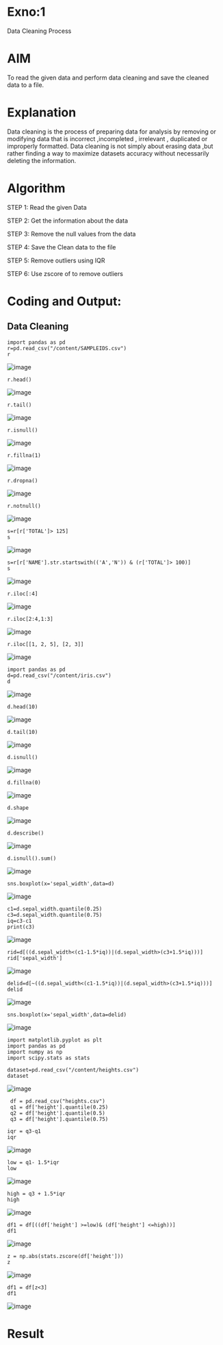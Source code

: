# Exno:1
Data Cleaning Process

# AIM
To read the given data and perform data cleaning and save the cleaned data to a file.

# Explanation
Data cleaning is the process of preparing data for analysis by removing or modifying data that is incorrect ,incompleted , irrelevant , duplicated or improperly formatted. Data cleaning is not simply about erasing data ,but rather finding a way to maximize datasets accuracy without necessarily deleting the information.

# Algorithm
STEP 1: Read the given Data

STEP 2: Get the information about the data

STEP 3: Remove the null values from the data

STEP 4: Save the Clean data to the file

STEP 5: Remove outliers using IQR

STEP 6: Use zscore of to remove outliers

# Coding and Output:

## Data Cleaning      

```
import pandas as pd
r=pd.read_csv("/content/SAMPLEIDS.csv")
r
```
![image](https://github.com/user-attachments/assets/bdbdb8e6-c4bf-4a0c-b5e7-3835d0196374)

```
r.head()
```
![image](https://github.com/user-attachments/assets/e98b0d63-3c73-420a-8fd8-0872e8d8a8c4)

```
r.tail()
```
![image](https://github.com/user-attachments/assets/f71dd6bc-c07e-4397-8f5c-163a4a66ee6e)

```
r.isnull()
```
![image](https://github.com/user-attachments/assets/4b381bdd-e735-4dc1-b1db-b1c085c05bd1)

```
r.fillna(1)
```
![image](https://github.com/user-attachments/assets/cfbab384-fc03-4b85-8e20-513ee4635bd7)

```
r.dropna()
```
![image](https://github.com/user-attachments/assets/37f51f73-b23e-4ee4-9db1-042f3497450a)

```
r.notnull()
```
![image](https://github.com/user-attachments/assets/b9a2f09b-ee73-43bb-917b-ecf61c32f01b)

```
s=r[r['TOTAL']> 125]
s
```
![image](https://github.com/user-attachments/assets/4f9e7eaf-06f6-4718-afcd-93655da26885)

```
s=r[r['NAME'].str.startswith(('A','N')) & (r['TOTAL']> 100)]
s
```
![image](https://github.com/user-attachments/assets/45eeea41-134e-4b3a-86b6-b461d1c3e4b6)

```
r.iloc[:4]
```
![image](https://github.com/user-attachments/assets/8957294b-3e2c-4d84-a7c8-3cfe7a29ca3d)

```
r.iloc[2:4,1:3]
```
![image](https://github.com/user-attachments/assets/a6ace0c2-7d56-44f8-bb98-f757eba0ff33)

```
r.iloc[[1, 2, 5], [2, 3]]
```
![image](https://github.com/user-attachments/assets/fcb18064-f283-42ba-b1db-670c1f29e8b3)


```
import pandas as pd
d=pd.read_csv("/content/iris.csv")
d
```
![image](https://github.com/user-attachments/assets/9f7cd76b-b6b4-41ea-b3b6-69886b6c11aa)

```
d.head(10)
```
![image](https://github.com/user-attachments/assets/0a83034a-87a9-4bc9-a148-a4aa1e87b114)

```
d.tail(10)
```
![image](https://github.com/user-attachments/assets/9074caac-f229-422b-8e33-26d055995927)

```
d.isnull()
```
![image](https://github.com/user-attachments/assets/e8e965e3-7cd9-4d0d-b575-25e82417d39d)

```
d.fillna(0)
```
![image](https://github.com/user-attachments/assets/6b1fc560-8e7d-43e3-9b59-5f073b414bad)

```
d.shape
```
![image](https://github.com/user-attachments/assets/e75276e8-2ce2-4277-88dd-156096d8408e)

```
d.describe()
```
![image](https://github.com/user-attachments/assets/88d49a63-e89f-4a85-a344-e45420b7577b)

```
d.isnull().sum()
```
![image](https://github.com/user-attachments/assets/d32cff73-7a36-40ef-9c0d-bbc02b8b2bf6)

```
sns.boxplot(x='sepal_width',data=d)
```
![image](https://github.com/user-attachments/assets/0fa737a1-c4a8-4aca-83c4-dad9e27aa06e)
```
c1=d.sepal_width.quantile(0.25)
c3=d.sepal_width.quantile(0.75)
iq=c3-c1
print(c3)
```
![image](https://github.com/user-attachments/assets/8d3647f9-3039-45af-aa5f-4017716df509)

```
rid=d[((d.sepal_width<(c1-1.5*iq))|(d.sepal_width>(c3+1.5*iq)))]
rid['sepal_width']
```
![image](https://github.com/user-attachments/assets/146e236b-58d2-4afe-8fec-025efdec5b22)

```
delid=d[~((d.sepal_width<(c1-1.5*iq))|(d.sepal_width>(c3+1.5*iq)))]
delid
```
![image](https://github.com/user-attachments/assets/0fe7d343-864f-48ab-bbcb-568b77f9e48a)

```
sns.boxplot(x='sepal_width',data=delid)
```
![image](https://github.com/user-attachments/assets/879e004f-3142-4f41-97f5-bb4e85c97251)


```
import matplotlib.pyplot as plt
import pandas as pd
import numpy as np
import scipy.stats as stats
```
```
dataset=pd.read_csv("/content/heights.csv")
dataset
```
![image](https://github.com/user-attachments/assets/f64f336a-857b-486c-80cd-38a94fbf8abe)

```
 df = pd.read_csv("heights.csv")
 q1 = df['height'].quantile(0.25)
 q2 = df['height'].quantile(0.5)
 q3 = df['height'].quantile(0.75)
```
```
iqr = q3-q1
iqr
```
![image](https://github.com/user-attachments/assets/54e25015-39f7-4358-94eb-92b0e6559be2)

```
low = q1- 1.5*iqr
low
```
![image](https://github.com/user-attachments/assets/bead2ceb-5e2e-488b-b55b-d100deae8279)

```
high = q3 + 1.5*iqr
high
```
![image](https://github.com/user-attachments/assets/e88a44e5-3387-4251-802b-b1c0e10e4741)

```
df1 = df[((df['height'] >=low)& (df['height'] <=high))]
df1
```
![image](https://github.com/user-attachments/assets/2a3ea88d-043a-4112-a3b7-7e5494af7162)

```
z = np.abs(stats.zscore(df['height']))
z
```
![image](https://github.com/user-attachments/assets/6dd528d5-a29d-4e71-870a-8c40eed5c359)

```
df1 = df[z<3]
df1
```
![image](https://github.com/user-attachments/assets/9f8186db-4b97-468b-81cc-340192c2766d)



# Result
          
